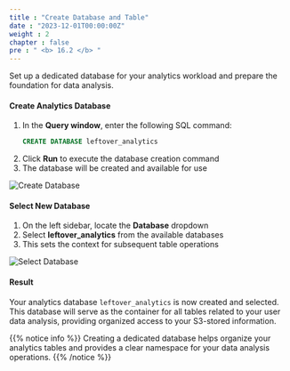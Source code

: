 ```yaml
---
title : "Create Database and Table"
date : "2023-12-01T00:00:00Z"
weight : 2
chapter : false
pre : " <b> 16.2 </b> "
---
```


Set up a dedicated database for your analytics workload and prepare the foundation for data analysis.

#### Create Analytics Database

1. In the **Query window**, enter the following SQL command:
   ```sql
   CREATE DATABASE leftover_analytics
   ```
2. Click **Run** to execute the database creation command
3. The database will be created and available for use

![Create Database](/images/16/16-3.png?featherlight=false&width=90pc)

#### Select New Database

1. On the left sidebar, locate the **Database** dropdown
2. Select **leftover_analytics** from the available databases
3. This sets the context for subsequent table operations

![Select Database](/images/16/16-4.png?featherlight=false&width=90pc)

#### Result

Your analytics database `leftover_analytics` is now created and selected. This database will serve as the container for all tables related to your user data analysis, providing organized access to your S3-stored information.

{{% notice info %}}
Creating a dedicated database helps organize your analytics tables and provides a clear namespace for your data analysis operations.
{{% /notice %}}